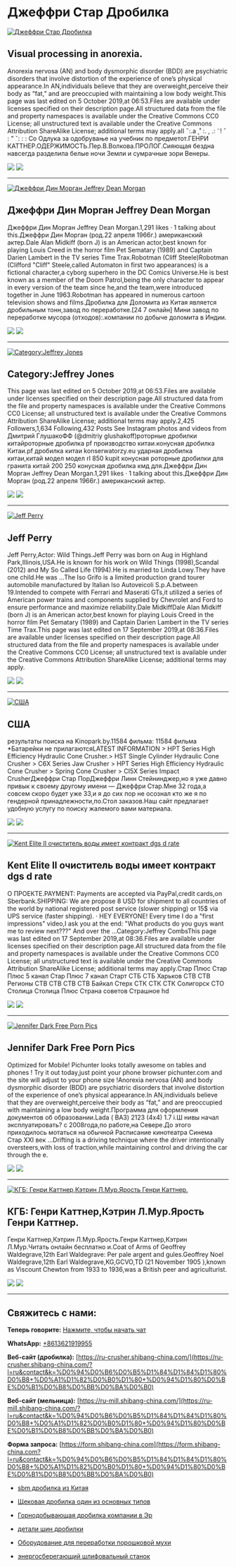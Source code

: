 # Джеффри Стар Дробилка

<a href="https://swt.shibang-china.com/?l=ru&img&k=%D0%94%D0%B6%D0%B5%D1%84%D1%84%D1%80%D0%B8+%D0%A1%D1%82%D0%B0%D1%80+%D0%94%D1%80%D0%BE%D0%B1%D0%B8%D0%BB%D0%BA%D0%B0" target="_blank">![Джеффри Стар Дробилка](http://static.shibang-china.com/all-800x300/1078.jpg)</a>

## Visual processing in anorexia.
Anorexia nervosa (AN) and body dysmorphic disorder (BDD) are psychiatric disorders that involve distortion of the experience of one’s physical appearance.In AN,individuals believe that they are overweight,perceive their body as “fat,” and are preoccupied with maintaining a low body weight.This page was last edited on 5 October 2019,at 06:53.Files are available under licenses specified on their description page.All structured data from the file and property namespaces is available under the Creative Commons CC0 License; all unstructured text is available under the Creative Commons Attribution ShareAlike License; additional terms may apply.aII ˝:.a ˛˚ :. , .: ˜! ˇ : &quot; ˇ: : : Со Одлука за одобрување на учебник по предметот.ГЕНРИ КАТТНЕР.ОДЕРЖИМОСТЬ.Пер.В.Волкова.ПРОЛОГ.Сияющая бездна навсегда разделила белые ночи Земли и сумрачные зори Венеры.


<a href="https://whatsapp.shibangsoft.com/WhatsApp.php" target="_blank" title="WhatsApp">![](http://static.shibang-china.com/icon/whatsapp.png)</a> <a href="https://swt.shibang-china.com/?l=ru&icon&k=%D0%94%D0%B6%D0%B5%D1%84%D1%84%D1%80%D0%B8+%D0%A1%D1%82%D0%B0%D1%80+%D0%94%D1%80%D0%BE%D0%B1%D0%B8%D0%BB%D0%BA%D0%B0" target="_blank">![](http://static.shibang-china.com/icon/chat-ru.png)</a>

---

<a href="https://swt.shibang-china.com/?l=ru&img&k=%D0%94%D0%B6%D0%B5%D1%84%D1%84%D1%80%D0%B8+%D0%A1%D1%82%D0%B0%D1%80+%D0%94%D1%80%D0%BE%D0%B1%D0%B8%D0%BB%D0%BA%D0%B0" target="_blank">![Джеффри Дин Морган Jeffrey Dean Morgan](http://static.shibang-china.com/all-800x300/920.jpg)</a>

## Джеффри Дин Морган Jeffrey Dean Morgan
Джеффри Дин Морган Jeffrey Dean Morgan.1,291 likes &#183; 1 talking about this.Джеффри Дин Морган (род.22 апреля 1966г.) американский актер.Dale Alan Midkiff (born J) is an American actor,best known for playing Louis Creed in the horror film Pet Sematary (1989) and Captain Darien Lambert in the TV series Time Trax.Robotman (Cliff Steele)Robotman (Clifford &quot;Cliff&quot; Steele,called Automaton in first two appearances) is a fictional character,a cyborg superhero in the DC Comics Universe.He is best known as a member of the Doom Patrol,being the only character to appear in every version of the team since he,and the team,were introduced together in June 1963.Robotman has appeared in numerous cartoon television shows and films.Дробилка для Доломита из Китая является дробильным тонн,завод по переработке.[24 7 онлайн] Мини завод по переработке мусора (отходов):.компании по добыче доломита в Индии.


<a href="https://whatsapp.shibangsoft.com/WhatsApp.php" target="_blank" title="WhatsApp">![](http://static.shibang-china.com/icon/whatsapp.png)</a> <a href="https://swt.shibang-china.com/?l=ru&icon&k=%D0%94%D0%B6%D0%B5%D1%84%D1%84%D1%80%D0%B8+%D0%A1%D1%82%D0%B0%D1%80+%D0%94%D1%80%D0%BE%D0%B1%D0%B8%D0%BB%D0%BA%D0%B0" target="_blank">![](http://static.shibang-china.com/icon/chat-ru.png)</a>

---

<a href="https://swt.shibang-china.com/?l=ru&img&k=%D0%94%D0%B6%D0%B5%D1%84%D1%84%D1%80%D0%B8+%D0%A1%D1%82%D0%B0%D1%80+%D0%94%D1%80%D0%BE%D0%B1%D0%B8%D0%BB%D0%BA%D0%B0" target="_blank">![Category:Jeffrey Jones](http://static.shibang-china.com/all-800x300/856.jpg)</a>

## Category:Jeffrey Jones
This page was last edited on 5 October 2019,at 06:53.Files are available under licenses specified on their description page.All structured data from the file and property namespaces is available under the Creative Commons CC0 License; all unstructured text is available under the Creative Commons Attribution ShareAlike License; additional terms may apply.2,425 Followers,1,634 Following,432 Posts See Instagram photos and videos from Дмитрий ГлушакоФФ (@dmitriy glushakoff)роторные дробилки китайроторные дробилка pf производство китаи.конусная дробилка Китаи.pf дробилка китаи konserwatorzy.eu ударная дробилка китаи,китай модел модел rl 850 kupit конусная роторные дробилки для гранита китай 200 250 конусная дробилка кмд для.Джеффри Дин Морган Jeffrey Dean Morgan.1,291 likes &#183; 1 talking about this.Джеффри Дин Морган (род.22 апреля 1966г.) американский актер.


<a href="https://whatsapp.shibangsoft.com/WhatsApp.php" target="_blank" title="WhatsApp">![](http://static.shibang-china.com/icon/whatsapp.png)</a> <a href="https://swt.shibang-china.com/?l=ru&icon&k=%D0%94%D0%B6%D0%B5%D1%84%D1%84%D1%80%D0%B8+%D0%A1%D1%82%D0%B0%D1%80+%D0%94%D1%80%D0%BE%D0%B1%D0%B8%D0%BB%D0%BA%D0%B0" target="_blank">![](http://static.shibang-china.com/icon/chat-ru.png)</a>

---

<a href="https://swt.shibang-china.com/?l=ru&img&k=%D0%94%D0%B6%D0%B5%D1%84%D1%84%D1%80%D0%B8+%D0%A1%D1%82%D0%B0%D1%80+%D0%94%D1%80%D0%BE%D0%B1%D0%B8%D0%BB%D0%BA%D0%B0" target="_blank">![Jeff Perry](http://static.shibang-china.com/all-800x300/97.jpg)</a>

## Jeff Perry
Jeff Perry,Actor: Wild Things.Jeff Perry was born on Aug in Highland Park,Illinois,USA.He is known for his work on Wild Things (1998),Scandal (2012) and My So Called Life (1994).He is married to Linda Lowy.They have one child.He was …The Iso Grifo is a limited production grand tourer automobile manufactured by Italian Iso Autoveicoli S.p.A.between 19.Intended to compete with Ferrari and Maserati GTs,it utilized a series of American power trains and components supplied by Chevrolet and Ford to ensure performance and maximize reliability.Dale MidkiffDale Alan Midkiff (born J) is an American actor,best known for playing Louis Creed in the horror film Pet Sematary (1989) and Captain Darien Lambert in the TV series Time Trax.This page was last edited on 17 September 2019,at 08:36.Files are available under licenses specified on their description page.All structured data from the file and property namespaces is available under the Creative Commons CC0 License; all unstructured text is available under the Creative Commons Attribution ShareAlike License; additional terms may apply.


<a href="https://whatsapp.shibangsoft.com/WhatsApp.php" target="_blank" title="WhatsApp">![](http://static.shibang-china.com/icon/whatsapp.png)</a> <a href="https://swt.shibang-china.com/?l=ru&icon&k=%D0%94%D0%B6%D0%B5%D1%84%D1%84%D1%80%D0%B8+%D0%A1%D1%82%D0%B0%D1%80+%D0%94%D1%80%D0%BE%D0%B1%D0%B8%D0%BB%D0%BA%D0%B0" target="_blank">![](http://static.shibang-china.com/icon/chat-ru.png)</a>

---

<a href="https://swt.shibang-china.com/?l=ru&img&k=%D0%94%D0%B6%D0%B5%D1%84%D1%84%D1%80%D0%B8+%D0%A1%D1%82%D0%B0%D1%80+%D0%94%D1%80%D0%BE%D0%B1%D0%B8%D0%BB%D0%BA%D0%B0" target="_blank">![США](http://static.shibang-china.com/all-800x300/1040.jpg)</a>

## США
результаты поиска на Kinopark.by.11584 фильма: 11584 фильма *Батарейки не прилагаютсяLATEST INFORMATION &gt; HPT Series High Efficiency Hydraulic Cone Crusher.&gt; HST Single Cylinder Hydraulic Cone Crusher &gt; C6X Series Jaw Crusher &gt; HPT Series High Efficiency Hydraulic Cone Crusher &gt; Spring Cone Crusher &gt; CI5X Series Impact CrusherДжеффри Стар ПорДжеффри Линн Стейнинджер,но я уже давно привык к своему другому имени — Джеффри Стар.Мне 32 года,а совсем скоро будет уже 33,и я до сих пор не осознал кто же я по гендерной принадлежности,по.Стол заказов.Наш сайт предлагает удобную услугу по поиску жалемого вами материала.


<a href="https://whatsapp.shibangsoft.com/WhatsApp.php" target="_blank" title="WhatsApp">![](http://static.shibang-china.com/icon/whatsapp.png)</a> <a href="https://swt.shibang-china.com/?l=ru&icon&k=%D0%94%D0%B6%D0%B5%D1%84%D1%84%D1%80%D0%B8+%D0%A1%D1%82%D0%B0%D1%80+%D0%94%D1%80%D0%BE%D0%B1%D0%B8%D0%BB%D0%BA%D0%B0" target="_blank">![](http://static.shibang-china.com/icon/chat-ru.png)</a>

---

<a href="https://swt.shibang-china.com/?l=ru&img&k=%D0%94%D0%B6%D0%B5%D1%84%D1%84%D1%80%D0%B8+%D0%A1%D1%82%D0%B0%D1%80+%D0%94%D1%80%D0%BE%D0%B1%D0%B8%D0%BB%D0%BA%D0%B0" target="_blank">![Kent Elite II очиститель воды имеет контракт dgs d rate](http://static.shibang-china.com/all-800x300/900.jpg)</a>

## Kent Elite II очиститель воды имеет контракт dgs d rate
О ПРОЕКТЕ.PAYMENT: Payments are accepted via PayPal,credit cards,on Sberbank.SHIPPING: We are propose 8 USD for shipment to all countries of the world by national registered post service (slower shipping) or 15$ via UPS service (faster shipping).&nbsp;&#0183;&#32;HEY EVERYONE! Every time I do a &quot;first impressions&quot; video,I ask you at the end: &quot;What products do you guys want me to review next???&quot; And over the …Category:Jeffrey CombsThis page was last edited on 17 September 2019,at 08:36.Files are available under licenses specified on their description page.All structured data from the file and property namespaces is available under the Creative Commons CC0 License; all unstructured text is available under the Creative Commons Attribution ShareAlike License; additional terms may apply.Стар Плюс Стар Плюс 5 канал Стар Плюс 7 канал Старт СТБ СТБ Харьков СТВ СТВ Регионы СТВ СТВ СТВ СТВ Байкал Стерх СТК СТК СТК Солигорск СТО Столица Столица Плюс Страна советов Страшное hd


<a href="https://whatsapp.shibangsoft.com/WhatsApp.php" target="_blank" title="WhatsApp">![](http://static.shibang-china.com/icon/whatsapp.png)</a> <a href="https://swt.shibang-china.com/?l=ru&icon&k=%D0%94%D0%B6%D0%B5%D1%84%D1%84%D1%80%D0%B8+%D0%A1%D1%82%D0%B0%D1%80+%D0%94%D1%80%D0%BE%D0%B1%D0%B8%D0%BB%D0%BA%D0%B0" target="_blank">![](http://static.shibang-china.com/icon/chat-ru.png)</a>

---

<a href="https://swt.shibang-china.com/?l=ru&img&k=%D0%94%D0%B6%D0%B5%D1%84%D1%84%D1%80%D0%B8+%D0%A1%D1%82%D0%B0%D1%80+%D0%94%D1%80%D0%BE%D0%B1%D0%B8%D0%BB%D0%BA%D0%B0" target="_blank">![Jennifer Dark Free Porn Pics](http://static.shibang-china.com/all-800x300/1286.jpg)</a>

## Jennifer Dark Free Porn Pics
Optimized for Mobile! Pichunter looks totally awesome on tables and phones ! Try it out today,just point your phone browser pichunter.com and the site will adjust to your phone size !Anorexia nervosa (AN) and body dysmorphic disorder (BDD) are psychiatric disorders that involve distortion of the experience of one’s physical appearance.In AN,individuals believe that they are overweight,perceive their body as “fat,” and are preoccupied with maintaining a low body weight.Программа для оформления документов об образовании.Lada ( ВАЗ) 2123 (4x4) 1.7 i.Ш нивы начал эксплуатировать? с 2008года,по работе,на Севере.До этого приходилось мотаться на обычной Расписание кинотеатра Синема Стар XXI век …Drifting is a driving technique where the driver intentionally oversteers,with loss of traction,while maintaining control and driving the car through the e.


<a href="https://whatsapp.shibangsoft.com/WhatsApp.php" target="_blank" title="WhatsApp">![](http://static.shibang-china.com/icon/whatsapp.png)</a> <a href="https://swt.shibang-china.com/?l=ru&icon&k=%D0%94%D0%B6%D0%B5%D1%84%D1%84%D1%80%D0%B8+%D0%A1%D1%82%D0%B0%D1%80+%D0%94%D1%80%D0%BE%D0%B1%D0%B8%D0%BB%D0%BA%D0%B0" target="_blank">![](http://static.shibang-china.com/icon/chat-ru.png)</a>

---

<a href="https://swt.shibang-china.com/?l=ru&img&k=%D0%94%D0%B6%D0%B5%D1%84%D1%84%D1%80%D0%B8+%D0%A1%D1%82%D0%B0%D1%80+%D0%94%D1%80%D0%BE%D0%B1%D0%B8%D0%BB%D0%BA%D0%B0" target="_blank">![КГБ: Генри Каттнер,Кэтрин Л.Мур.Ярость Генри Каттнер.](http://static.shibang-china.com/all-800x300/1445.jpg)</a>

## КГБ: Генри Каттнер,Кэтрин Л.Мур.Ярость Генри Каттнер.
Генри Каттнер,Кэтрин Л.Мур.Ярость.Генри Каттнер,Кэтрин Л.Мур.Читать онлайн бесплатно и.Coat of Arms of Geoffrey Waldegrave,12th Earl Waldegrave: Per pale argent and gules.Geoffrey Noel Waldegrave,12th Earl Waldegrave,KG,GCVO,TD (21 November 1905 ),known as Viscount Chewton from 1933 to 1936,was a British peer and agriculturist.

<a href="https://whatsapp.shibangsoft.com/WhatsApp.php" target="_blank" title="WhatsApp">![](http://static.shibang-china.com/icon/whatsapp.png)</a> <a href="https://swt.shibang-china.com/?l=ru&icon&k=%D0%94%D0%B6%D0%B5%D1%84%D1%84%D1%80%D0%B8+%D0%A1%D1%82%D0%B0%D1%80+%D0%94%D1%80%D0%BE%D0%B1%D0%B8%D0%BB%D0%BA%D0%B0" target="_blank">![](http://static.shibang-china.com/icon/chat-ru.png)</a>

---
## Свяжитесь с нами:

**Теперь говорите:** [Нажмите, чтобы начать чат](https://swt.shibang-china.com?l=ru&contact&k=%D0%94%D0%B6%D0%B5%D1%84%D1%84%D1%80%D0%B8+%D0%A1%D1%82%D0%B0%D1%80+%D0%94%D1%80%D0%BE%D0%B1%D0%B8%D0%BB%D0%BA%D0%B0)

**WhatsApp:**  [+8613621919955](https://whatsapp.shibangsoft.com/WhatsApp.php)

**Веб-сайт (дробилка):** [https://ru-crusher.shibang-china.com/](https://ru-crusher.shibang-china.com/?l=ru&contact&k=%D0%94%D0%B6%D0%B5%D1%84%D1%84%D1%80%D0%B8+%D0%A1%D1%82%D0%B0%D1%80+%D0%94%D1%80%D0%BE%D0%B1%D0%B8%D0%BB%D0%BA%D0%B0)

**Веб-сайт (мельница):** [https://ru-mill.shibang-china.com/](https://ru-mill.shibang-china.com/?l=ru&contact&k=%D0%94%D0%B6%D0%B5%D1%84%D1%84%D1%80%D0%B8+%D0%A1%D1%82%D0%B0%D1%80+%D0%94%D1%80%D0%BE%D0%B1%D0%B8%D0%BB%D0%BA%D0%B0)

**Форма запроса:** [https://form.shibang-china.com](https://form.shibang-china.com?l=ru&contact&k=%D0%94%D0%B6%D0%B5%D1%84%D1%84%D1%80%D0%B8+%D0%A1%D1%82%D0%B0%D1%80+%D0%94%D1%80%D0%BE%D0%B1%D0%B8%D0%BB%D0%BA%D0%B0)

* [sbm дробилка из Китая](../124/sbm%20%D0%B4%D1%80%D0%BE%D0%B1%D0%B8%D0%BB%D0%BA%D0%B0%20%D0%B8%D0%B7%20%D0%9A%D0%B8%D1%82%D0%B0%D1%8F.md)

* [Щековая дробилка один из основных типов](../121/%D0%A9%D0%B5%D0%BA%D0%BE%D0%B2%D0%B0%D1%8F%20%D0%B4%D1%80%D0%BE%D0%B1%D0%B8%D0%BB%D0%BA%D0%B0%20%D0%BE%D0%B4%D0%B8%D0%BD%20%D0%B8%D0%B7%20%D0%BE%D1%81%D0%BD%D0%BE%D0%B2%D0%BD%D1%8B%D1%85%20%D1%82%D0%B8%D0%BF%D0%BE%D0%B2.md)

* [Горнодобывающая дробилка компании в Эр](../122/%D0%93%D0%BE%D1%80%D0%BD%D0%BE%D0%B4%D0%BE%D0%B1%D1%8B%D0%B2%D0%B0%D1%8E%D1%89%D0%B0%D1%8F%20%D0%B4%D1%80%D0%BE%D0%B1%D0%B8%D0%BB%D0%BA%D0%B0%20%D0%BA%D0%BE%D0%BC%D0%BF%D0%B0%D0%BD%D0%B8%D0%B8%20%D0%B2%20%D0%AD%D1%80.md)

* [детали шин дробилки](../123/%D0%B4%D0%B5%D1%82%D0%B0%D0%BB%D0%B8%20%D1%88%D0%B8%D0%BD%20%D0%B4%D1%80%D0%BE%D0%B1%D0%B8%D0%BB%D0%BA%D0%B8.md)

* [Оборудование для переработки порошковой мухи](../123/%D0%9E%D0%B1%D0%BE%D1%80%D1%83%D0%B4%D0%BE%D0%B2%D0%B0%D0%BD%D0%B8%D0%B5%20%D0%B4%D0%BB%D1%8F%20%D0%BF%D0%B5%D1%80%D0%B5%D1%80%D0%B0%D0%B1%D0%BE%D1%82%D0%BA%D0%B8%20%D0%BF%D0%BE%D1%80%D0%BE%D1%88%D0%BA%D0%BE%D0%B2%D0%BE%D0%B9%20%D0%BC%D1%83%D1%85%D0%B8.md)

* [энергосберегающий шлифовальный станок](../122/%D1%8D%D0%BD%D0%B5%D1%80%D0%B3%D0%BE%D1%81%D0%B1%D0%B5%D1%80%D0%B5%D0%B3%D0%B0%D1%8E%D1%89%D0%B8%D0%B9%20%D1%88%D0%BB%D0%B8%D1%84%D0%BE%D0%B2%D0%B0%D0%BB%D1%8C%D0%BD%D1%8B%D0%B9%20%D1%81%D1%82%D0%B0%D0%BD%D0%BE%D0%BA.md)